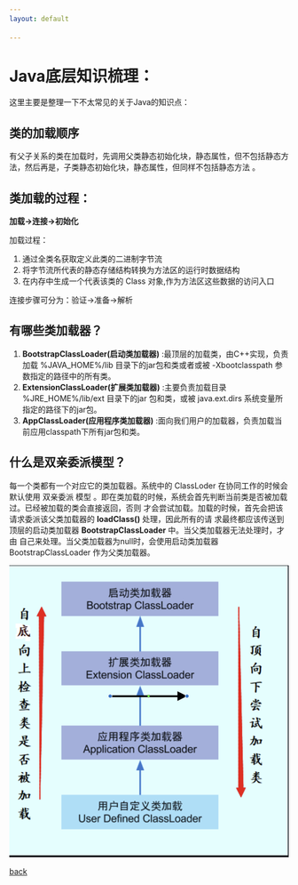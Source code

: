```yaml
---
layout: default

---
```


# Java底层知识梳理：

这里主要是整理一下不太常见的关于Java的知识点：

## 类的加载顺序

有父子关系的类在加载时，先调用父类静态初始化块，静态属性，但不包括静态方法，然后再是，子类静态初始化块，静态属性，但同样不包括静态方法 。



## 类加载的过程：

**加载->连接->初始化**

加载过程：

1. 通过全类名获取定义此类的二进制字节流
2. 将字节流所代表的静态存储结构转换为方法区的运行时数据结构
3. 在内存中生成一个代表该类的 Class 对象,作为方法区这些数据的访问入口

连接步骤可分为：验证->准备->解析



## 有哪些类加载器？

1. **BootstrapClassLoader(**启动类加载器**)** :最顶层的加载类，由C++实现，负责加载 %JAVA_HOME%/lib 目录下的jar包和类或者或被 -Xbootclasspath 参数指定的路径中的所有类。
2. **ExtensionClassLoader(**扩展类加载器**)** :主要负责加载目录 %JRE_HOME%/lib/ext 目录下的jar 包和类，或被 java.ext.dirs 系统变量所指定的路径下的jar包。
3. **AppClassLoader(**应用程序类加载器**)** :面向我们用户的加载器，负责加载当前应用classpath下所有jar包和类。



## 什么是双亲委派模型？

每一个类都有一个对应它的类加载器。系统中的 ClassLoder 在协同工作的时候会默认使用 双亲委派 模型 。即在类加载的时候，系统会首先判断当前类是否被加载过。已经被加载的类会直接返回，否则 才会尝试加载。加载的时候，首先会把该请求委派该父类加载器的 **loadClass()** 处理，因此所有的请 求最终都应该传送到顶层的启动类加载器 **BootstrapClassLoader** 中。当父类加载器无法处理时，才由 自己来处理。当父类加载器为null时，会使用启动类加载器 BootstrapClassLoader 作为父类加载器。

![image-20210706210134633](../resource/img/双亲委派模型.png)

[back](../)

